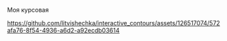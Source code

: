 Моя курсовая


https://github.com/litvishechka/interactive_contours/assets/126517074/572afa76-8f54-4936-a6d2-a92ecdb03614

